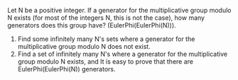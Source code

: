 Let N be a positive integer.
If a generator for the multiplicative group modulo N exists (for most of the integers N, this is not the case), how many generators does this group have? (EulerPhi(EulerPhi(N))).
1. Find some infinitely many N's sets where a generator for the multiplicative group modulo N does not exist.
2. Find a set of infinitely many N's where a generator for the multiplicative group modulo N exists, and It is easy to prove that there are EulerPhi(EulerPhi(N)) generators.
